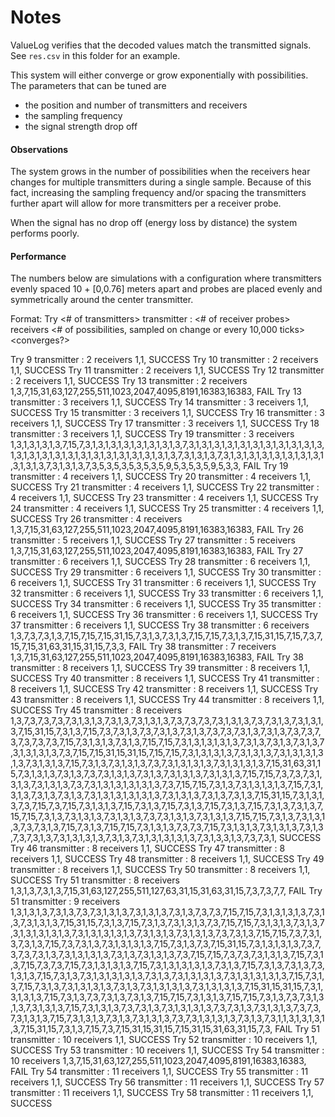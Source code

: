 # Notes

ValueLog verifies that the decoded values match the transmitted signals. See `res.csv` in this folder for an example.

This system will either converge or grow exponentially with possibilities. The parameters that can be tuned are
 - the position and number of transmitters and receivers
 - the sampling frequency
 - the signal strength drop off


#### Observations

The system grows in the number of possibilities when the receivers hear changes for multiple transmitters during a
single sample. Because of this fact, increasing the sampling frequency and/or spacing the transmitters further apart
will allow for more transmitters per a receiver probe.

When the signal has no drop off (energy loss by distance) the system performs poorly.


#### Performance

The numbers below are simulations with a configuration where transmitters evenly spaced 10 + [0,0.76] meters apart
and probes are placed evenly and symmetrically around the center transmitter.

Format:
    Try <# of transmitters> transmitter : <# of receiver probes> receivers
    <# of possibilities, sampled on change or every 10,000 ticks> <converges?>

Try 9 transmitter : 2 receivers 1,1, SUCCESS
Try 10 transmitter : 2 receivers 1,1, SUCCESS
Try 11 transmitter : 2 receivers 1,1, SUCCESS
Try 12 transmitter : 2 receivers 1,1, SUCCESS
Try 13 transmitter : 2 receivers 1,3,7,15,31,63,127,255,511,1023,2047,4095,8191,16383,16383, FAIL
Try 13 transmitter : 3 receivers 1,1, SUCCESS
Try 14 transmitter : 3 receivers 1,1, SUCCESS
Try 15 transmitter : 3 receivers 1,1, SUCCESS
Try 16 transmitter : 3 receivers 1,1, SUCCESS
Try 17 transmitter : 3 receivers 1,1, SUCCESS
Try 18 transmitter : 3 receivers 1,1, SUCCESS
Try 19 transmitter : 3 receivers 1,3,1,3,1,3,1,3,7,15,7,3,1,3,1,3,1,3,1,3,1,3,1,3,1,3,7,3,1,3,1,3,1,3,1,3,1,3,1,3,1,3,1,3,1,3,1,3,1,3,1,3,1,3,1,3,1,3,1,3,1,3,1,3,1,3,1,3,1,3,1,3,1,3,7,3,1,3,1,3,7,3,1,3,1,3,1,3,1,3,1,3,1,3,1,3,1,3,1,3,1,3,7,3,1,3,1,3,7,3,5,3,5,3,5,3,5,3,5,9,5,3,5,3,5,9,5,3,3, FAIL
Try 19 transmitter : 4 receivers 1,1, SUCCESS
Try 20 transmitter : 4 receivers 1,1, SUCCESS
Try 21 transmitter : 4 receivers 1,1, SUCCESS
Try 22 transmitter : 4 receivers 1,1, SUCCESS
Try 23 transmitter : 4 receivers 1,1, SUCCESS
Try 24 transmitter : 4 receivers 1,1, SUCCESS
Try 25 transmitter : 4 receivers 1,1, SUCCESS
Try 26 transmitter : 4 receivers 1,3,7,15,31,63,127,255,511,1023,2047,4095,8191,16383,16383, FAIL
Try 26 transmitter : 5 receivers 1,1, SUCCESS
Try 27 transmitter : 5 receivers 1,3,7,15,31,63,127,255,511,1023,2047,4095,8191,16383,16383, FAIL
Try 27 transmitter : 6 receivers 1,1, SUCCESS
Try 28 transmitter : 6 receivers 1,1, SUCCESS
Try 29 transmitter : 6 receivers 1,1, SUCCESS
Try 30 transmitter : 6 receivers 1,1, SUCCESS
Try 31 transmitter : 6 receivers 1,1, SUCCESS
Try 32 transmitter : 6 receivers 1,1, SUCCESS
Try 33 transmitter : 6 receivers 1,1, SUCCESS
Try 34 transmitter : 6 receivers 1,1, SUCCESS
Try 35 transmitter : 6 receivers 1,1, SUCCESS
Try 36 transmitter : 6 receivers 1,1, SUCCESS
Try 37 transmitter : 6 receivers 1,1, SUCCESS
Try 38 transmitter : 6 receivers 1,3,7,3,7,3,1,3,7,15,7,15,7,15,31,15,7,3,1,3,7,3,1,3,7,15,7,15,7,3,1,3,7,15,31,15,7,15,7,3,7,15,7,15,31,63,31,15,31,15,7,3,3, FAIL
Try 38 transmitter : 7 receivers 1,3,7,15,31,63,127,255,511,1023,2047,4095,8191,16383,16383, FAIL
Try 38 transmitter : 8 receivers 1,1, SUCCESS
Try 39 transmitter : 8 receivers 1,1, SUCCESS
Try 40 transmitter : 8 receivers 1,1, SUCCESS
Try 41 transmitter : 8 receivers 1,1, SUCCESS
Try 42 transmitter : 8 receivers 1,1, SUCCESS
Try 43 transmitter : 8 receivers 1,1, SUCCESS
Try 44 transmitter : 8 receivers 1,1, SUCCESS
Try 45 transmitter : 8 receivers 1,3,7,3,7,3,7,3,7,3,1,3,1,3,7,3,1,3,7,3,1,3,1,3,7,3,7,3,7,3,7,3,1,3,1,3,7,3,7,3,1,3,7,3,1,3,1,3,7,15,31,15,7,3,1,3,7,15,7,3,7,3,1,3,7,3,7,3,1,3,7,3,1,3,7,3,7,3,7,3,1,3,7,3,1,3,7,3,7,3,7,3,7,3,7,3,7,3,7,15,7,3,1,3,1,3,7,3,1,3,7,15,7,15,7,3,1,3,1,3,1,3,1,3,7,3,1,3,7,3,1,3,7,3,1,3,7,3,1,3,1,3,1,3,7,3,7,15,7,15,31,15,31,15,7,15,7,15,7,3,1,3,1,3,1,3,7,3,1,3,1,3,7,3,1,3,1,3,1,3,1,3,7,3,1,3,1,3,7,15,7,3,1,3,7,3,1,3,1,3,7,3,7,3,1,3,1,3,1,3,7,3,1,3,1,3,1,3,7,15,31,63,31,15,7,3,1,3,1,3,7,3,1,3,7,3,7,3,1,3,1,3,7,3,1,3,7,3,1,3,1,3,7,3,1,3,1,3,7,15,7,15,7,3,7,3,7,3,1,3,1,3,7,3,1,3,1,3,7,3,7,3,1,3,1,3,1,3,1,3,1,3,7,3,7,15,7,15,7,3,1,3,7,3,1,3,1,3,1,3,7,15,7,3,1,3,1,3,7,3,1,3,7,3,1,3,7,3,1,3,1,3,1,3,1,3,1,3,7,3,1,3,1,3,7,3,1,3,7,3,1,3,7,15,31,15,7,3,1,3,1,3,7,3,7,15,7,3,7,15,7,3,1,3,1,3,7,15,7,3,1,3,7,15,7,3,1,3,7,15,7,3,1,3,7,15,7,3,1,3,7,3,1,3,7,15,7,15,7,3,1,3,7,3,1,3,1,3,7,3,1,3,1,3,7,3,7,3,1,3,1,3,7,3,1,3,1,3,7,15,7,15,7,3,1,3,7,3,1,3,1,3,7,3,7,3,1,3,7,15,7,3,1,3,7,15,7,15,7,3,1,3,1,3,7,3,7,3,7,15,7,3,1,3,1,3,7,3,1,3,1,3,7,3,1,3,7,3,7,3,1,3,7,3,1,3,1,3,1,3,7,3,1,3,7,3,1,3,1,3,1,3,1,3,7,3,1,3,3,1,3,7,3,7,3,1, SUCCESS
Try 46 transmitter : 8 receivers 1,1, SUCCESS
Try 47 transmitter : 8 receivers 1,1, SUCCESS
Try 48 transmitter : 8 receivers 1,1, SUCCESS
Try 49 transmitter : 8 receivers 1,1, SUCCESS
Try 50 transmitter : 8 receivers 1,1, SUCCESS
Try 51 transmitter : 8 receivers 1,3,1,3,7,3,1,3,7,15,31,63,127,255,511,127,63,31,15,31,63,31,15,7,3,7,3,7,7, FAIL
Try 51 transmitter : 9 receivers 1,3,1,3,1,3,7,3,1,3,7,3,7,3,1,3,1,3,7,3,1,3,1,3,7,3,1,3,7,3,7,3,7,15,7,15,7,3,1,3,1,3,1,3,7,3,1,3,7,3,1,3,1,3,7,15,31,15,7,3,1,3,7,15,7,3,1,3,7,3,1,3,1,3,7,3,7,15,7,15,7,3,1,3,1,3,7,3,1,3,7,3,1,3,1,3,1,3,1,3,7,3,1,3,1,3,1,3,1,3,7,3,1,3,1,3,7,3,1,3,1,3,7,3,7,3,1,3,7,15,7,15,7,3,7,3,1,3,7,3,1,3,7,15,7,3,7,3,1,3,7,3,1,3,1,3,1,3,7,15,7,3,1,3,7,3,7,15,31,15,7,3,1,3,1,3,1,3,7,3,7,3,7,3,7,3,1,3,7,3,1,3,1,3,1,3,7,3,1,3,7,3,1,3,1,3,7,3,7,15,7,15,7,3,7,3,7,3,1,3,1,3,7,15,7,3,1,3,7,15,7,3,7,3,7,15,7,3,1,3,1,3,1,3,7,15,7,3,1,3,1,3,1,3,1,3,7,3,1,3,7,15,7,3,1,3,7,3,1,3,7,3,1,3,1,3,7,15,7,3,1,3,7,3,1,3,1,3,1,3,1,3,7,3,1,3,7,3,1,3,1,3,1,3,7,3,1,3,1,3,1,3,1,3,7,15,7,3,1,3,7,15,7,3,1,3,7,3,1,3,1,3,1,3,7,3,1,3,7,3,1,3,1,3,1,3,7,3,1,3,1,3,1,3,7,15,31,15,31,15,7,3,1,3,1,3,1,3,7,15,7,3,1,3,7,3,7,3,1,3,7,3,1,3,7,15,7,15,7,3,1,3,1,3,7,15,7,15,7,3,1,3,7,3,7,3,1,3,1,3,7,3,1,3,1,3,7,15,7,3,1,3,1,3,7,3,7,3,1,3,7,3,1,3,1,3,1,3,7,3,7,3,1,3,7,3,1,3,1,3,7,3,7,3,7,3,1,3,1,3,7,15,7,3,1,3,1,3,7,3,1,3,7,3,1,3,1,3,7,3,7,3,1,3,1,3,1,3,7,3,1,3,7,3,1,1,3,1,3,1,3,1,3,7,15,31,15,7,3,1,3,7,15,7,3,7,15,31,15,31,15,7,15,31,15,31,63,31,15,7,3, FAIL
Try 51 transmitter : 10 receivers 1,1, SUCCESS
Try 52 transmitter : 10 receivers 1,1, SUCCESS
Try 53 transmitter : 10 receivers 1,1, SUCCESS
Try 54 transmitter : 10 receivers 1,3,7,15,31,63,127,255,511,1023,2047,4095,8191,16383,16383, FAIL
Try 54 transmitter : 11 receivers 1,1, SUCCESS
Try 55 transmitter : 11 receivers 1,1, SUCCESS
Try 56 transmitter : 11 receivers 1,1, SUCCESS
Try 57 transmitter : 11 receivers 1,1, SUCCESS
Try 58 transmitter : 11 receivers 1,1, SUCCESS